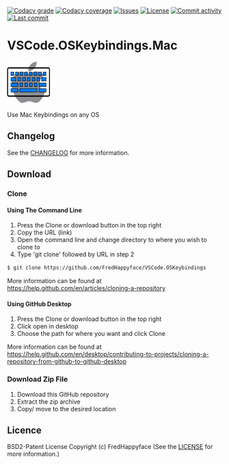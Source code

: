 <p float="left">
<a href="../../../><img src="https://img.shields.io/github/languages/top/FredHappyface/VSCode.OSKeybindings.svg?style=flat-square" alt="Github top language"></a>
<a href="https://www.codacy.com/manual/FredHappyface/VSCode.OSKeybindings"><img src="https://img.shields.io/codacy/grade/[codacy-proj-id].svg?style=flat-square" alt="Codacy grade"></a>
<a href="https://www.codacy.com/manual/FredHappyface/VSCode.OSKeybindings"><img src="https://img.shields.io/codacy/coverage/[codacy-proj-id].svg?style=flat-square" alt="Codacy coverage"></a>
<a href="../../../><img src="https://img.shields.io/github/repo-size/FredHappyface/VSCode.OSKeybindings.svg?style=flat-square" alt="Repository size"></a>
<a href="../../../issues"><img src="https://img.shields.io/github/issues/FredHappyface/VSCode.OSKeybindings.svg?style=flat-square" alt="Issues"></a>
<a href="/LICENSE.md"><img src="https://img.shields.io/github/license/FredHappyface/VSCode.OSKeybindings.svg?style=flat-square" alt="License"></a>
<a href="../../../commits/master"><img src="https://img.shields.io/github/commit-activity/m/FredHappyface/VSCode.OSKeybindings.svg?style=flat-square" alt="Commit activity"></a>
<a href="../../../commits/master"><img src="https://img.shields.io/github/last-commit/FredHappyface/VSCode.OSKeybindings.svg?style=flat-square" alt="Last commit"></a>
</p>

# VSCode.OSKeybindings.Mac

<img src="../icons/Mac.png" alt="Project Icon" width="100">

Use Mac Keybindings on any OS


## Changelog
See the [CHANGELOG](/CHANGELOG.md) for more information.

## Download
### Clone
#### Using The Command Line
1. Press the Clone or download button in the top right
2. Copy the URL (link)
3. Open the command line and change directory to where you wish to
clone to
4. Type 'git clone' followed by URL in step 2
```bash
$ git clone https://github.com/FredHappyface/VSCode.OSKeybindings
```

More information can be found at
<https://help.github.com/en/articles/cloning-a-repository>

#### Using GitHub Desktop
1. Press the Clone or download button in the top right
2. Click open in desktop
3. Choose the path for where you want and click Clone

More information can be found at
<https://help.github.com/en/desktop/contributing-to-projects/cloning-a-repository-from-github-to-github-desktop>

### Download Zip File

1. Download this GitHub repository
2. Extract the zip archive
3. Copy/ move to the desired location


## Licence
BSD2-Patent License
Copyright (c) FredHappyface
(See the [LICENSE](../LICENSE.md) for more information.)

